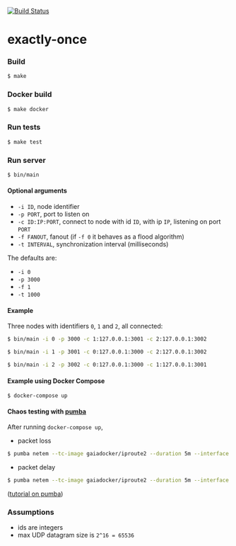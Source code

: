 [![Build Status](https://travis-ci.org/vitorenesduarte/exactly-once.svg?branch=master)](https://travis-ci.org/vitorenesduarte/exactly-once)

# exactly-once

### Build
```bash
$ make
```

### Docker build
```bash
$ make docker
```

### Run tests
```bash
$ make test
```

### Run server

```bash
$ bin/main
```

#### Optional arguments

- `-i ID`, node identifier
- `-p PORT`, port to listen on
- `-c ID:IP:PORT`, connect to node with id `ID`, with ip `IP`, listening on port `PORT`
- `-f FANOUT`, fanout (if `-f 0` it behaves as a flood algorithm)
- `-t INTERVAL`, synchronization interval (milliseconds)

The defaults are:
- `-i 0`
- `-p 3000`
- `-f 1`
- `-t 1000`

#### Example

Three nodes with identifiers `0`, `1` and `2`, all connected:

```bash
$ bin/main -i 0 -p 3000 -c 1:127.0.0.1:3001 -c 2:127.0.0.1:3002
```
```bash
$ bin/main -i 1 -p 3001 -c 0:127.0.0.1:3000 -c 2:127.0.0.1:3002
```
```bash
$ bin/main -i 2 -p 3002 -c 0:127.0.0.1:3000 -c 1:127.0.0.1:3001
```

#### Example using Docker Compose
```
$ docker-compose up
```

#### Chaos testing with [pumba](https://github.com/gaia-adm/pumba)

After running `docker-compose up`,

- packet loss
```bash
$ pumba netem --tc-image gaiadocker/iproute2 --duration 5m --interface eth0 loss --percent 50
```
- packet delay
```bash
$ pumba netem --tc-image gaiadocker/iproute2 --duration 5m --interface eth0 delay --time 1000  --jitter 1000
```

([tutorial on pumba](https://hackernoon.com/network-emulation-for-docker-containers-f4d36b656cc3))

### Assumptions
- ids are integers
- max UDP datagram size is `2^16 = 65536`
